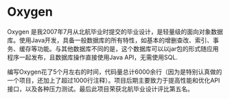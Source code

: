Oxygen
======

Oxygen 是我2007年7月从北航毕业时提交的毕业设计，是轻量级的面向对象数据库。使用Java开发，具备一般数据库的所有特性，如基本的增删查改、索引、事务、缓存等功能。与其他数据库不同的是，这个数据库可以以jar包的形式随应用程序一起发布，且数据库操作直接使用Java API，无需使用SQL.

编写Oxygen花了5个月左右的时间，代码量总计6000余行（因为是特别认真做的一个项目，还加上了超过1000行注释）。项目后期主要致力于提高性能和优化API接口，以及各种压力测试。最后此项目荣获北航毕业设计评比第五名。

